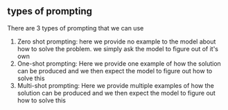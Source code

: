 ## types of prompting
There are 3 types of prompting that we can use
1. Zero shot prompting: here we provide no example to the model about how to solve the problem. we simply ask the model to figure out of it's own
2. One-shot prompting: Here we provide one example of how the solution can be produced and we then expect the model to figure out how to solve this
3. Multi-shot prompting: Here we provide multiple examples of how the solution can be produced and we then expect the model to figure out how to solve this